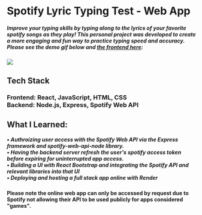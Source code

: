 # Spotify Lyric Typing Test - Web App

##### Improve your typing skills by typing along to the lyrics of your favorite spotify songs as they play! This personal project was developed to create a more engaging and fun way to practice typing speed and accuracy. Please see the demo gif below and [the frontend here](https://github.com/AaronFlore/Lyric-Speed-Typer-Frontend "the frontend repo here"): 

![](./public/demo.gif)

## Tech Stack
### Frontend: React, JavaScript, HTML, CSS<br /> Backend: Node.js, Express, Spotify Web API
## What I Learned:<br />
##### • Authroizing user access with the Spotify Web API via the Express framework and spotify-web-api-node library.<br /> • Having the backend server refresh the user's spotify access token before expiring for uninterrupted app access.<br /> • Building a UI with React Bootstrap and integrating the Spotify API and relevant libraries into that UI<br /> • Deploying and hosting a full stack app online with Render
#### Please note the online web app can only be accessed by request due to Spotify not allowing their API to be used publicly for apps considered "games".
